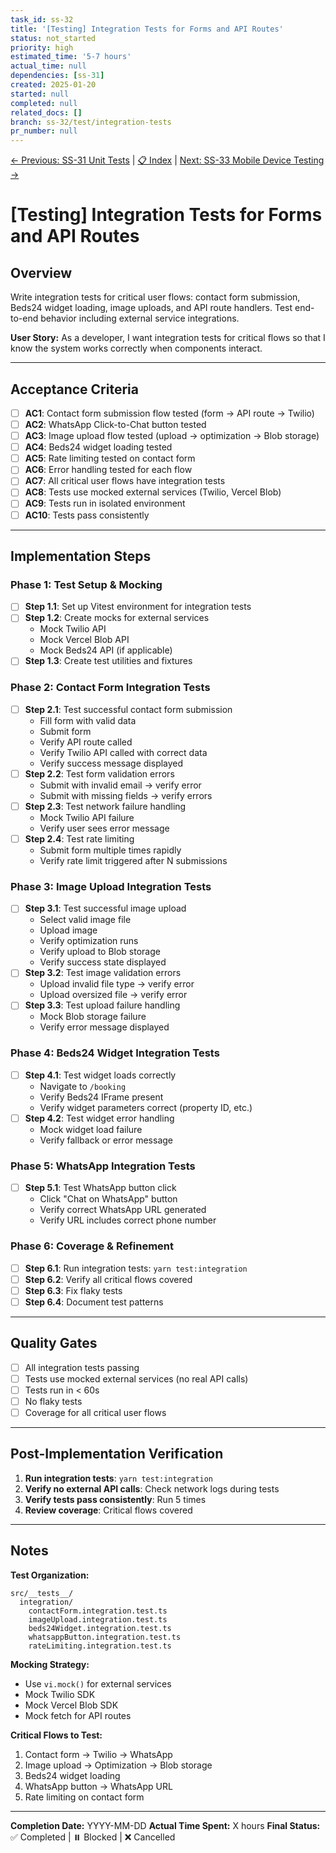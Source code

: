 ```yaml
---
task_id: ss-32
title: '[Testing] Integration Tests for Forms and API Routes'
status: not_started
priority: high
estimated_time: '5-7 hours'
actual_time: null
dependencies: [ss-31]
created: 2025-01-20
started: null
completed: null
related_docs: []
branch: ss-32/test/integration-tests
pr_number: null
---
```


[← Previous: SS-31 Unit Tests](./ss-31-unit-tests.md) | [📋 Index](./index.md) | [Next: SS-33 Mobile Device Testing →](./ss-33-mobile-device-testing.md)

# [Testing] Integration Tests for Forms and API Routes

## Overview

Write integration tests for critical user flows: contact form submission, Beds24 widget loading, image uploads, and API route handlers. Test end-to-end behavior including external service integrations.

**User Story:**
As a developer, I want integration tests for critical flows so that I know the system works correctly when components interact.

---

## Acceptance Criteria

- [ ] **AC1**: Contact form submission flow tested (form → API route → Twilio)
- [ ] **AC2**: WhatsApp Click-to-Chat button tested
- [ ] **AC3**: Image upload flow tested (upload → optimization → Blob storage)
- [ ] **AC4**: Beds24 widget loading tested
- [ ] **AC5**: Rate limiting tested on contact form
- [ ] **AC6**: Error handling tested for each flow
- [ ] **AC7**: All critical user flows have integration tests
- [ ] **AC8**: Tests use mocked external services (Twilio, Vercel Blob)
- [ ] **AC9**: Tests run in isolated environment
- [ ] **AC10**: Tests pass consistently

---

## Implementation Steps

### Phase 1: Test Setup & Mocking

- [ ] **Step 1.1**: Set up Vitest environment for integration tests
- [ ] **Step 1.2**: Create mocks for external services
  - Mock Twilio API
  - Mock Vercel Blob API
  - Mock Beds24 API (if applicable)
- [ ] **Step 1.3**: Create test utilities and fixtures

### Phase 2: Contact Form Integration Tests

- [ ] **Step 2.1**: Test successful contact form submission
  - Fill form with valid data
  - Submit form
  - Verify API route called
  - Verify Twilio API called with correct data
  - Verify success message displayed
- [ ] **Step 2.2**: Test form validation errors
  - Submit with invalid email → verify error
  - Submit with missing fields → verify errors
- [ ] **Step 2.3**: Test network failure handling
  - Mock Twilio API failure
  - Verify user sees error message
- [ ] **Step 2.4**: Test rate limiting
  - Submit form multiple times rapidly
  - Verify rate limit triggered after N submissions

### Phase 3: Image Upload Integration Tests

- [ ] **Step 3.1**: Test successful image upload
  - Select valid image file
  - Upload image
  - Verify optimization runs
  - Verify upload to Blob storage
  - Verify success state displayed
- [ ] **Step 3.2**: Test image validation errors
  - Upload invalid file type → verify error
  - Upload oversized file → verify error
- [ ] **Step 3.3**: Test upload failure handling
  - Mock Blob storage failure
  - Verify error message displayed

### Phase 4: Beds24 Widget Integration Tests

- [ ] **Step 4.1**: Test widget loads correctly
  - Navigate to `/booking`
  - Verify Beds24 IFrame present
  - Verify widget parameters correct (property ID, etc.)
- [ ] **Step 4.2**: Test widget error handling
  - Mock widget load failure
  - Verify fallback or error message

### Phase 5: WhatsApp Integration Tests

- [ ] **Step 5.1**: Test WhatsApp button click
  - Click "Chat on WhatsApp" button
  - Verify correct WhatsApp URL generated
  - Verify URL includes correct phone number

### Phase 6: Coverage & Refinement

- [ ] **Step 6.1**: Run integration tests: `yarn test:integration`
- [ ] **Step 6.2**: Verify all critical flows covered
- [ ] **Step 6.3**: Fix flaky tests
- [ ] **Step 6.4**: Document test patterns

---

## Quality Gates

- [ ] All integration tests passing
- [ ] Tests use mocked external services (no real API calls)
- [ ] Tests run in < 60s
- [ ] No flaky tests
- [ ] Coverage for all critical user flows

---

## Post-Implementation Verification

1. **Run integration tests**: `yarn test:integration`
2. **Verify no external API calls**: Check network logs during tests
3. **Verify tests pass consistently**: Run 5 times
4. **Review coverage**: Critical flows covered

---

## Notes

**Test Organization:**

```
src/__tests__/
  integration/
    contactForm.integration.test.ts
    imageUpload.integration.test.ts
    beds24Widget.integration.test.ts
    whatsappButton.integration.test.ts
    rateLimiting.integration.test.ts
```

**Mocking Strategy:**

- Use `vi.mock()` for external services
- Mock Twilio SDK
- Mock Vercel Blob SDK
- Mock fetch for API routes

**Critical Flows to Test:**

1. Contact form → Twilio → WhatsApp
2. Image upload → Optimization → Blob storage
3. Beds24 widget loading
4. WhatsApp button → WhatsApp URL
5. Rate limiting on contact form

---

**Completion Date:** YYYY-MM-DD
**Actual Time Spent:** X hours
**Final Status:** ✅ Completed | ⏸️ Blocked | ❌ Cancelled
